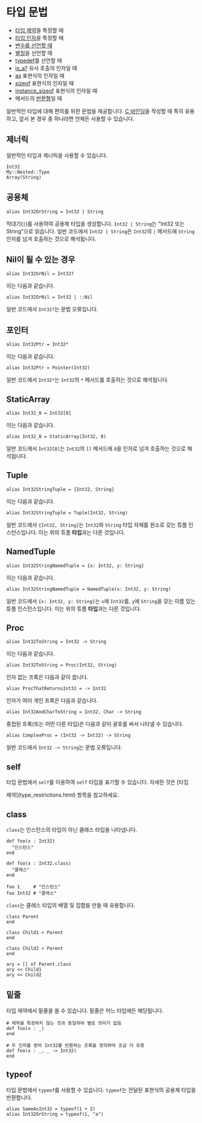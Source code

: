 # 타입 문법

* [타입 제약](type_restrictions.html)을 특정할 때
* [타입 인자](generics.html)을 특정할 때
* [변수를 선언할 때](declare_var.html)
* [별칭](alias.html)을 선언할 때
* [typedef](c_bindings/type.html)를 선언할 때
* [is_a?](is_a.html) 유사 호출의 인자일 때
* [as](as.html) 표현식의 인자일 때
* [sizeof](sizeof.html) 표현식의 인자일 때
* [instance_sizeof](instance_sizeof.html) 표현식의 인자일 때
* 메서드의 [반환형](return_types.html)일 때

일반적인 타입에 대해 편의를 위한 문법을 제공합니다. [C 바인딩](c_bindings/index.html)을 작성할 때 특히 유용하고, 앞서 본 경우 중 하나라면 언제든 사용할 수 있습니다.

## 제너릭

일반적인 타입과 제너릭을 사용할 수 있습니다.

```crystal
Int32
My::Nested::Type
Array(String)
```

## 공용체

```crystal
alias Int32OrString = Int32 | String
```

막대기(`|`)를 사용하여 공용체 타입을 생성합니다. `Int32 | String`는 "Int32 또는 String"으로 읽습니다. 일반 코드에서 `Int32 | String`은 `Int32`의 `|` 메서드에 `String` 인자를 넘겨 호출하는 것으로 해석됩니다.

## Nil이 될 수 있는 경우

```crystal
alias Int32OrNil = Int32?
```

이는 다음과 같습니다.

```crystal
alias Int32OrNil = Int32 | ::Nil
```

일반 코드에서 `Int32?`는 문법 오류입니다.

## 포인터

```crystal
alias Int32Ptr = Int32*
```

이는 다음과 같습니다.

```crystal
alias Int32Ptr = Pointer(Int32)
```

일반 코드에서 `Int32*`는 `Int32`의 `*` 메서드를 호출하는 것으로 해석됩니다.

## StaticArray

```crystal
alias Int32_8 = Int32[8]
```

이는 다음과 같습니다.

```crystal
alias Int32_8 = StaticArray(Int32, 8)
```

일반 코드에서 `Int32[8]`는 `Int32`의 `[]` 메서드에 `8`을 인자로 넘겨 호출하는 것으로 해석됩니다.

## Tuple

```crystal
alias Int32StringTuple = {Int32, String}
```

이는 다음과 같습니다.

```crystal
alias Int32StringTuple = Tuple(Int32, String)
```

일반 코드에서 `{Int32, String}`는 `Int32`와 `String` 타입 자체를 원소로 갖는 튜플 인스턴스입니다. 이는 위의 튜플 **타입**과는 다른 것입니다.

## NamedTuple

```crystal
alias Int32StringNamedTuple = {x: Int32, y: String}
```

이는 다음과 같습니다.

```crystal
alias Int32StringNamedTuple = NamedTuple(x: Int32, y: String)
```

일반 코드에서 `{x: Int32, y: String}`는 `x`에 `Int32`를, `y`에 `String`을 갖는 이름 있는 튜플 인스턴스입니다. 이는 위의 튜플 **타입**과는 다른 것입니다.

## Proc

```crystal
alias Int32ToString = Int32 -> String
```

이는 다음과 같습니다.

```crystal
alias Int32ToString = Proc(Int32, String)
```

인자 없는 프록은 다음과 같이 씁니다.

```crystal
alias ProcThatReturnsInt32 = -> Int32
```

인자가 여러 개인 프록은 다음과 같습니다.

```crystal
alias Int32AndCharToString = Int32, Char -> String
```

중첩된 프록(또는 어떤 다른 타입)은 다음과 같이 괄호를 써서 나타낼 수 있습니다.

```crystal
alias ComplexProc = (Int32 -> Int32) -> String
```

일반 코드에서 `Int32 -> String`는 문법 오류입니다.

## self

타입 문법에서 `self`를 이용하여 `self` 타입을 표기할 수 있습니다. 자세한 것은 [타입 

제약](type_restrictions.html) 항목을 참고하세요.

## class

`class`는 인스턴스의 타입이 아닌 클래스 타입을 나타냅니다.

```crystal
def foo(x : Int32)
  "인스턴스"
end

def foo(x : Int32.class)
  "클래스"
end

foo 1     # "인스턴스"
foo Int32 # "클래스"
```

`class`는 클래스 타입의 배열 및 집합을 만들 때 유용합니다.

```crystal
class Parent
end

class Child1 < Parent
end

class Child2 < Parent
end

ary = [] of Parent.class
ary << Child1
ary << Child2
```

## 밑줄

타입 제약에서 밑줄을 쓸 수 있습니다. 밑줄은 어느 타입에든 해당됩니다.

```crystal
# 제약을 특정하지 않는 것과 동일하여 별로 의미가 없음
def foo(x : _)
end

# 두 인자를 받아 Int32를 반환하는 프록을 정의하여 조금 더 유용
def foo(x : _, _ -> Int32)
end
```

## typeof

타입 문법에서 `typeof`를 사용할 수 있습니다. `typeof`는 전달된 표현식의 공용체 타입을 반환합니다.

```crystal
alias SameAsInt32 = typeof(1 + 2)
alias Int32OrString = typeof(1, "a")
```
